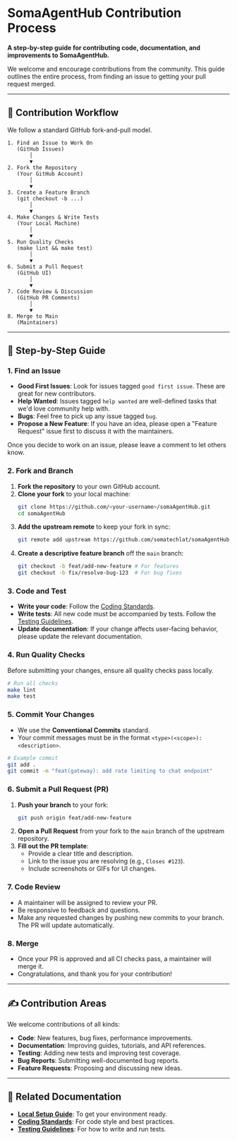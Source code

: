 # SomaAgentHub Contribution Process

**A step-by-step guide for contributing code, documentation, and improvements to SomaAgentHub.**

We welcome and encourage contributions from the community. This guide outlines the entire process, from finding an issue to getting your pull request merged.

---

## 🎯 Contribution Workflow

We follow a standard GitHub fork-and-pull model.

```
1. Find an Issue to Work On
   (GitHub Issues)
       │
       ▼
2. Fork the Repository
   (Your GitHub Account)
       │
       ▼
3. Create a Feature Branch
   (git checkout -b ...)
       │
       ▼
4. Make Changes & Write Tests
   (Your Local Machine)
       │
       ▼
5. Run Quality Checks
   (make lint && make test)
       │
       ▼
6. Submit a Pull Request
   (GitHub UI)
       │
       ▼
7. Code Review & Discussion
   (GitHub PR Comments)
       │
       ▼
8. Merge to Main
   (Maintainers)
```

---

## 🚀 Step-by-Step Guide

### 1. Find an Issue
- **Good First Issues**: Look for issues tagged `good first issue`. These are great for new contributors.
- **Help Wanted**: Issues tagged `help wanted` are well-defined tasks that we'd love community help with.
- **Bugs**: Feel free to pick up any issue tagged `bug`.
- **Propose a New Feature**: If you have an idea, please open a "Feature Request" issue first to discuss it with the maintainers.

Once you decide to work on an issue, please leave a comment to let others know.

### 2. Fork and Branch
1.  **Fork the repository** to your own GitHub account.
2.  **Clone your fork** to your local machine:
    ```bash
    git clone https://github.com/<your-username>/somaAgentHub.git
    cd somaAgentHub
    ```
3.  **Add the upstream remote** to keep your fork in sync:
    ```bash
    git remote add upstream https://github.com/somatechlat/somaAgentHub.git
    ```
4.  **Create a descriptive feature branch** off the `main` branch:
    ```bash
    git checkout -b feat/add-new-feature # For features
    git checkout -b fix/resolve-bug-123  # For bug fixes
    ```

### 3. Code and Test
- **Write your code**: Follow the [Coding Standards](coding-standards.md).
- **Write tests**: All new code must be accompanied by tests. Follow the [Testing Guidelines](testing-guidelines.md).
- **Update documentation**: If your change affects user-facing behavior, please update the relevant documentation.

### 4. Run Quality Checks
Before submitting your changes, ensure all quality checks pass locally.

```bash
# Run all checks
make lint
make test
```

### 5. Commit Your Changes
- We use the **Conventional Commits** standard.
- Your commit messages must be in the format `<type>(<scope>): <description>`.

```bash
# Example commit
git add .
git commit -m "feat(gateway): add rate limiting to chat endpoint"
```

### 6. Submit a Pull Request (PR)
1.  **Push your branch** to your fork:
    ```bash
    git push origin feat/add-new-feature
    ```
2.  **Open a Pull Request** from your fork to the `main` branch of the upstream repository.
3.  **Fill out the PR template**:
    - Provide a clear title and description.
    - Link to the issue you are resolving (e.g., `Closes #123`).
    - Include screenshots or GIFs for UI changes.

### 7. Code Review
- A maintainer will be assigned to review your PR.
- Be responsive to feedback and questions.
- Make any requested changes by pushing new commits to your branch. The PR will update automatically.

### 8. Merge
- Once your PR is approved and all CI checks pass, a maintainer will merge it.
- Congratulations, and thank you for your contribution!

---

## ✍️ Contribution Areas

We welcome contributions of all kinds:

- **Code**: New features, bug fixes, performance improvements.
- **Documentation**: Improving guides, tutorials, and API references.
- **Testing**: Adding new tests and improving test coverage.
- **Bug Reports**: Submitting well-documented bug reports.
- **Feature Requests**: Proposing and discussing new ideas.

---
## 🔗 Related Documentation
- **[Local Setup Guide](local-setup.md)**: To get your environment ready.
- **[Coding Standards](coding-standards.md)**: For code style and best practices.
- **[Testing Guidelines](testing-guidelines.md)**: For how to write and run tests.
```
